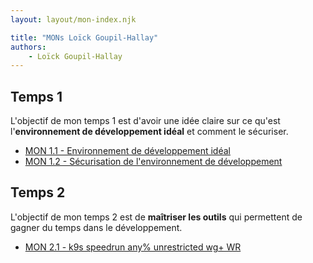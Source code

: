 ```yaml
---
layout: layout/mon-index.njk

title: "MONs Loïck Goupil-Hallay"
authors:
    - Loïck Goupil-Hallay
---
```


<head>
  <link rel="icon" href="https://github.com/BoxBoxJason/resume/blob/d07f37a66e2a583832533a10a9a4bf73b020be6f/src/assets/avatar.png?raw=true" type="image/x-icon">
</head>

## Temps 1
L'objectif de mon temps 1 est d'avoir une idée claire sur ce qu'est l'**environnement de développement idéal** et comment le sécuriser.
- [MON 1.1 - Environnement de développement idéal](./temps-1.1)
- [MON 1.2 - Sécurisation de l'environnement de développement](./temps-1.2)

## Temps 2
L'objectif de mon temps 2 est de **maîtriser les outils** qui permettent de gagner du temps dans le développement.
- [MON 2.1 - k9s speedrun any% unrestricted wg+ WR](./temps-2.1)

